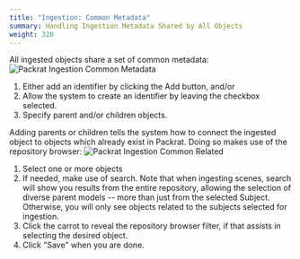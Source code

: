 ```yaml
---
title: "Ingestion: Common Metadata"
summary: Handling Ingestion Metadata Shared by All Objects
weight: 320
---
```


All ingested objects share a set of common metadata:
![Packrat Ingestion Common Metadata](/dpo-packrat/images/packrat-ingestion-md-common.png "Packrat Ingestion Common Metadata")
1. Either add an identifier by clicking the Add button, and/or
2. Allow the system to create an identifier by leaving the checkbox selected.
3. Specify parent and/or children objects.

Adding parents or children tells the system how to connect the ingested object to objects which already exist in Packrat. Doing so makes use of the repository browser: 
![Packrat Ingestion Common Related](/dpo-packrat/images/packrat-ingestion-md-common-2.png "Packrat Ingestion Common Related")
1. Select one or more objects
2. If needed, make use of search. Note that when ingesting scenes, search will show you results from the entire repository, allowing the selection of diverse parent models -- more than just from the selected Subject. Otherwise, you will only see objects related to the subjects selected for ingestion.
3. Click the carrot to reveal the repository browser filter, if that assists in selecting the desired object.
4. Click "Save" when you are done.
